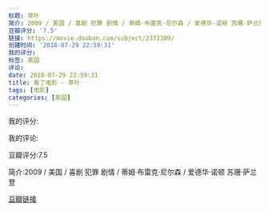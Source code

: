 ```yaml
---
标题: 草叶
简介: 2009 / 美国 / 喜剧 犯罪 剧情 / 蒂姆·布雷克·尼尔森 / 爱德华·诺顿 苏珊·萨兰登
豆瓣评分: '7.5'
链接: https://movie.douban.com/subject/2372389/
创建时间: '2018-07-29 22:59:31'
我的评分:
标签: 美国
评论:
date: 2018-07-29 22:59:31
title: 看了电影 - 草叶
tags: [电影]
categories: [美国]
---
```


我的评分:

我的评论:

豆瓣评分:7.5

简介:2009 / 美国 / 喜剧 犯罪 剧情 / 蒂姆·布雷克·尼尔森 / 爱德华·诺顿 苏珊·萨兰登

[豆瓣链接](https://movie.douban.com/subject/2372389/)

